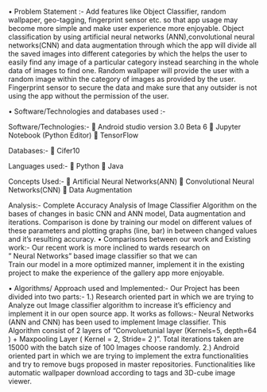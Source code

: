 •	Problem Statement :-
Add features like Object Classifier, random wallpaper, geo-tagging, fingerprint sensor etc. so that app usage may become more simple and 
make user experience more enjoyable. 
Object classification by using artificial neural networks (ANN),convolutional neural networks(CNN) and data augmentation through which the 
app will divide all the saved images into different categories by which the helps the user to easily find any image of a particular 
category instead searching in the whole data of images to find one.
Random wallpaper will provide the user with a random image within the category of images as provided by the user.
Fingerprint sensor to secure the data and make sure that any outsider is not using the app without the permission of the user.

•	Software/Technologies  and databases used :-

Software/Technologies:-	
	Android studio version 3.0 Beta 6
	Jupyter Notebook (Python Editor)
	TensorFlow

Databases:-
	Cifer10

Languages used:-
	Python
	Java

Concepts Used:-
	Artificial Neural Networks(ANN)
	Convolutional Neural Networks(CNN)
	Data Augmentation 

Analysis:-
Complete Accuracy Analysis of Image Classifier Algorithm on the bases of changes in basic CNN and ANN model, Data augmentation and 
iterations. Comparison is done by training our model on different values of these parameters and plotting graphs (line, bar) in between
changed values and it’s resulting accuracy. 
•	Comparisons between our work and Existing work:-
Our recent work is more inclined to wards research on  
” Neural Networks” based image classifier so  that we can  
	Train our model in a more optimized manner, implement it
in the existing project to make the experience of the gallery
app more enjoyable.

•	Algorithms/ Approach used and Implemented:-
Our Project has been divided into two parts:-
1.)	 Research oriented part in which we are trying to Analyze out Image classifier algorithm to increase it’s efficiency and implement
it in our open source app. It works as follows:-
Neural Networks (ANN and CNN) has been used to implement Image classifier. This Algorithm consist of 2 layers of “Convoluetunial layer
(Kernels=5,  depth=64 ) + Maxpooling Layer (  Kernel = 2,   Stride= 2 )”. Total iterations taken are 15000 with the batch size of 100 
Images choose randomly.
2.)	Android oriented part in which we are trying to implement the extra functionalities and try to remove bugs proposed in master 
repositories. Functionalities like automatic wallpaper download according to tags and     3D-cube image viewer.

